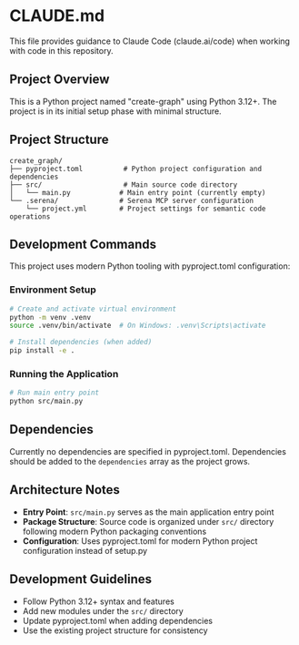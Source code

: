 # CLAUDE.md

This file provides guidance to Claude Code (claude.ai/code) when working with code in this repository.

## Project Overview

This is a Python project named "create-graph" using Python 3.12+. The project is in its initial setup phase with minimal structure.

## Project Structure

```
create_graph/
├── pyproject.toml          # Python project configuration and dependencies
├── src/                    # Main source code directory
│   └── main.py            # Main entry point (currently empty)
└── .serena/               # Serena MCP server configuration
    └── project.yml        # Project settings for semantic code operations
```

## Development Commands

This project uses modern Python tooling with pyproject.toml configuration:

### Environment Setup
```bash
# Create and activate virtual environment
python -m venv .venv
source .venv/bin/activate  # On Windows: .venv\Scripts\activate

# Install dependencies (when added)
pip install -e .
```

### Running the Application
```bash
# Run main entry point
python src/main.py
```

## Dependencies

Currently no dependencies are specified in pyproject.toml. Dependencies should be added to the `dependencies` array as the project grows.

## Architecture Notes

- **Entry Point**: `src/main.py` serves as the main application entry point
- **Package Structure**: Source code is organized under `src/` directory following modern Python packaging conventions
- **Configuration**: Uses pyproject.toml for modern Python project configuration instead of setup.py

## Development Guidelines

- Follow Python 3.12+ syntax and features
- Add new modules under the `src/` directory
- Update pyproject.toml when adding dependencies
- Use the existing project structure for consistency